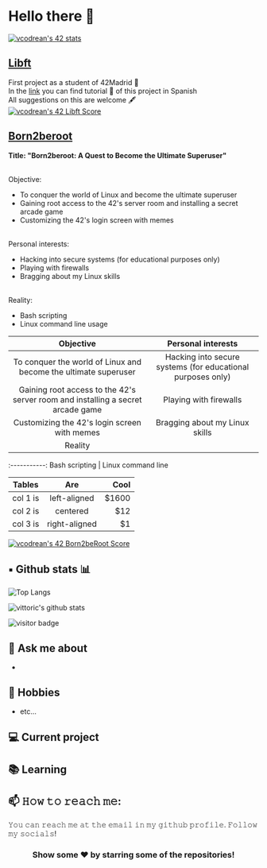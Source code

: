 # Hello there 👋

[![vcodrean's 42 stats](https://badge42.vercel.app/api/v2/cl8tyc4p100490gl7xdv5vwb1/stats?cursusId=21&coalitionId=64)](https://github.com/JaeSeoKim/badge42)

## [Libft](../../../Libft)
First project as a student of 42Madrid 🚀 <br>
In the [link](../../../Libft) you can find tutorial 📖 of this project in Spanish<br>
All suggestions on this are welcome 🖋 <br>
[![vcodrean's 42 Libft Score](https://badge42.vercel.app/api/v2/cl8tyc4p100490gl7xdv5vwb1/project/2815634)](https://github.com/JaeSeoKim/badge42)

## [Born2beroot](../../../Born2beRoot)
**Title: "Born2beroot: A Quest to Become the Ultimate Superuser"** <br> <br>

Objective:  <br>
- To conquer the world of Linux and become the ultimate superuser<br>
- Gaining root access to the 42's server room and installing a secret arcade game<br>
- Customizing the 42's login screen with memes<br> <br>

Personal interests:<br>

- Hacking into secure systems (for educational purposes only)<br>
- Playing with firewalls<br>
- Bragging about my Linux skills<br> <br>

Reality:<br>

- Bash scripting<br>
- Linux command line usage<br>


| Objective | Personal interests| 
|:----------: | :----------------: | 
To conquer the world of Linux and become the ultimate superuser | Hacking into secure systems (for educational purposes only)
Gaining root access to the 42's server room and installing a secret arcade game  | Playing with firewalls
Customizing the 42's login screen with memes | Bragging about my Linux skills|
|Reality|
:-----------: 
 Bash scripting | Linux command line
 
 | Tables   |      Are      |  Cool |
|----------|:-------------:|------:|
| col 1 is |  left-aligned | $1600 |
| col 2 is |    centered   |   $12 |
| col 3 is | right-aligned |    $1 |



[![vcodrean's 42 Born2beRoot Score](https://badge42.vercel.app/api/v2/cl8tyc4p100490gl7xdv5vwb1/project/2815634)](https://github.com/JaeSeoKim/badge42)


## ▪️ Github stats 📊

![Top Langs](https://github-readme-stats.vercel.app/api/top-langs/?username=vittoric&layout=compact&theme=algolia&hide_border=true)

![vittoric's github stats](https://github-readme-stats.vercel.app/api?username=vittoric&show_icons=true&hide_border=true&theme=algolia)

![visitor badge](https://visitor-badge.glitch.me/badge?page_id=vittoric.visitor-badge)

## 💬 Ask me about
- 

## 📅 Hobbies

- etc...

## 💻 Current project

## 📚 Learning


## 📫 𝙷𝚘𝚠 𝚝𝚘 𝚛𝚎𝚊𝚌𝚑 𝚖𝚎:
𝚈𝚘𝚞 𝚌𝚊𝚗 𝚛𝚎𝚊𝚌𝚑 𝚖𝚎 𝚊𝚝 𝚝𝚑𝚎 𝚎𝚖𝚊𝚒𝚕 𝚒𝚗 𝚖𝚢 𝚐𝚒𝚝𝚑𝚞𝚋 𝚙𝚛𝚘𝚏𝚒𝚕𝚎. 𝙵𝚘𝚕𝚕𝚘𝚠 𝚖𝚢 𝚜𝚘𝚌𝚒𝚊𝚕𝚜!
<!--
[<img src="https://raw.githubusercontent.com/Raymo111/Raymo111/master/socials/linkedin.png" height="40em" align="center" alt="Follow Raymo111 on LinkedIn" title="Follow Raymo111 on LinkedIn"/>](https://linkedin.com/in/Raymo111)
[<img src="https://raw.githubusercontent.com/Raymo111/Raymo111/master/socials/twitter.svg" height="40em" align="center" alt="Follow Raym0111 on Twitter" title="Follow Raymo111 on Twitter"/>](https://twitter.com/Raym0111)
[<img src="https://raw.githubusercontent.com/Raymo111/Raymo111/master/socials/instagram.svg" height="40em" align="center" alt="Follow Raymo111 on Instagram" title="Follow Raymo111 on Instagram"/>](https://instagram.com/Raymo111) -->

<div align="center">

### Show some ❤️ by starring some of the repositories!

</div>
